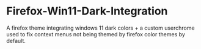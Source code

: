 # Firefox-Win11-Dark-Integration
A firefox theme integrating windows 11 dark colors + a custom userchrome used to fix context menus not being themed by firefox color themes by default.
